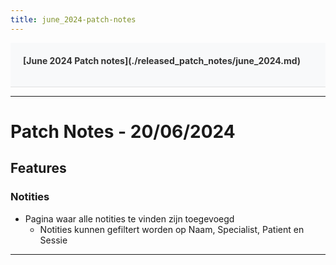```yaml
---
title: june_2024-patch-notes
---
```


<div style="display:flex; justify-content:space-between; align-items:left; padding:20px; background-color:#f8f9fa; border-bottom:1px solid #e0e0e0;">
  <nav style="display:flex; gap:15px; height:30px;">
    <a markdown="1" style="text-decoration:none; color:#333; font-weight:bold;">[June 2024 Patch notes](./released_patch_notes/june_2024.md)</a>
  </nav>
</div>

---

# Patch Notes - 20/06/2024

## Features

### Notities

- Pagina waar alle notities te vinden zijn toegevoegd
  - Notities kunnen gefiltert worden op Naam, Specialist, Patient en Sessie

---
